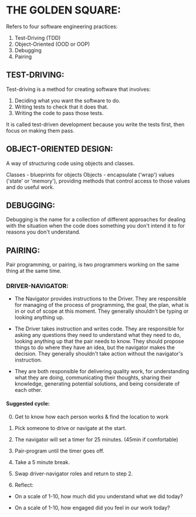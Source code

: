 # THE GOLDEN SQUARE:

Refers to four software engineering practices:

1. Test-Driving (TDD)
2. Object-Oriented (OOD or OOP)
3. Debugging
4. Pairing

## TEST-DRIVING:

Test-driving is a method for creating software that involves:

1. Deciding what you want the software to do.
2. Writing tests to check that it does that.
3. Writing the code to pass those tests.

It is called test-driven development because you write the tests first, then focus on making them pass.


## OBJECT-ORIENTED DESIGN:

A way of structuring code using objects and classes.

Classes - blueprints for objects
Objects - encapsulate ('wrap') values ('state' or 'memory'), providing methods that control access to those values and do useful work.

## DEBUGGING:

Debugging is the name for a collection of different approaches for dealing with the situation when the code does something you don't intend it to for reasons you don't understand.


## PAIRING:

Pair programming, or pairing, is two programmers working on the same thing at the same time.

### DRIVER-NAVIGATOR:

* The Navigator provides instructions to the Driver. They are responsible for managing of the process of programming, the goal, the plan, what is in or out of scope at this moment. They generally shouldn't be typing or looking anything up.

* The Driver takes instruction and writes code. They are responsible for asking any questions they need to understand what they need to do, looking anything up that the pair needs to know. They should propose things to do where they have an idea, but the navigator makes the decision. They generally shouldn't take action without the navigator's instruction.

* They are both responsible for delivering quality work, for understanding what they are doing, communicating their thoughts, sharing their knowledge, generating potential solutions, and being considerate of each other.


#### Suggested cycle:

0. Get to know how each person works & find the location to work

1. Pick someone to drive or navigate at the start.
2. The navigator will set a timer for 25 minutes. (45min if comfortable)
3. Pair-program until the timer goes off.
4. Take a 5 minute break.
5. Swap driver-navigator roles and return to step 2.

6. Reflect:

* On a scale of 1-10, how much did you understand what we did today?

* On a scale of 1-10, how engaged did you feel in our work today?